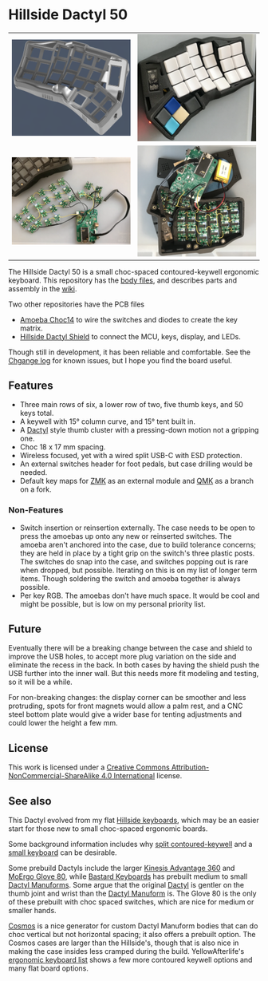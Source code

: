# Hillside Dactyl 50

|                 |                 |
|:-----------     |:----------------|
| ![Render left](./image/D50_render_left.png) | ![Photo right](./image/D50_right.png) |
| ![Build boards](./image/D50_build_boards.png) |![Build open](./image/D50_build_open.png) |


The Hillside Dactyl 50 is a small choc-spaced contoured-keywell ergonomic
    keyboard.
This repository has the [body files](./stl/),
    and describes parts and assembly in the 
    [wiki](https://github.com/mmccoyd/hillside_dactyl_50/wiki).

Two other repositories have the PCB files

-   [Amoeba Choc14](https://github.com/mmccoyd/hillside_amoeba_choc14)
    to wire the switches and diodes to create the key matrix.
-   [Hillside Dactyl Shield](https://github.com/mmccoyd/hillside_dactyl_shield)
    to connect the MCU, keys, display, and LEDs.

Though still in development, it has been reliable and comfortable.
See the [Chgange log](./ChangeLog.md) for known issues, but
    I hope you find the board useful.


## Features

-   Three main rows of six, a lower row of two, five thumb keys, and 50 keys
    total.
-   A keywell with 15° column curve, and 15° tent built in.
-   A [Dactyl](https://github.com/adereth/dactyl-keyboard) style thumb cluster
    with a pressing-down motion not a
    gripping one.
-   Choc 18 x 17 mm spacing.
-   Wireless focused, yet with a wired split USB-C with ESD protection.
-   An external switches header for foot pedals, but case drilling would be
    needed.
-   Default key maps for
    [ZMK](https://github.com/mmccoyd/zmk-hillsideD50) as an external module and
    [QMK](https://github.com/mmccoyd/qmk_firmware/tree/hillside_d50/keyboards/hillside/d50)
    as a branch on a fork.


### Non-Features

-   Switch insertion or reinsertion externally.
    The case needs to be open to press the amoebas up onto any new or
    reinserted switches.
    The amoeba aren't anchored into the case, due to build tolerance
    concerns;
    they are held in place by a tight grip on the switch's three plastic posts.
    The switches do snap into the case, and switches popping out is rare when
    dropped, but possible.
    Iterating on this is on my list of longer term items.
    Though soldering the switch and amoeba together is always possible.
-   Per key RGB.
    The amoebas don't have much space.
    It would be cool and might be possible, but is low on my personal
    priority list.


## Future

Eventually there will be a breaking change between the case and shield
    to improve the USB holes,
    to accept more plug variation on the side and eliminate the
    recess in the back.
In both cases by having the shield push the USB further into the inner wall.
But this needs more fit modeling and testing, so it will be a while.

For non-breaking changes:
the display corner can be smoother and less protruding,
spots for front magnets would allow a palm rest,
and a CNC steel bottom plate would give a wider base for tenting adjustments
    and could lower the height a few mm.


## License

This work is licensed under a
[Creative Commons Attribution-NonCommercial-ShareAlike 4.0 International](
https://creativecommons.org/licenses/by-nc-sa/4.0/) license.


## See also

This Dactyl evolved from my flat
    [Hillside keyboards](https://github.com/mmccoyd/hillside),
    which may be an easier start for those new to small choc-spaced ergonomic
    boards.

Some background information includes why
    [split contoured-keywell](https://www.ergocanada.com/detailed_specification_pages/kinesis_corporation_advantage360_pro_contoured_keyboard.html#benefits)
    and a [small keyboard](https://40s.wiki/en/why) can be desirable.

Some prebuild Dactyls include
    the larger [Kinesis Advantage 360](https://kinesis-ergo.com/shop/adv360pro/)
    and [MoErgo Glove 80](https://www.moergo.com/),
    while [Bastard Keyboards](https://bastardkb.com/) has prebuilt
    medium to small
    [Dactyl Manuforms](https://github.com/abstracthat/dactyl-manuform).
Some argue that the original
    [Dactyl](https://github.com/adereth/dactyl-keyboard)
    is gentler on the thumb joint and wrist than the
    [Dactyl Manuform](https://github.com/abstracthat/dactyl-manuform) is.
The Glove 80 is the only of these prebuilt with choc spaced switches, 
    which are nice for medium or smaller hands.

[Cosmos](https://ryanis.cool/cosmos/) is a nice generator for custom Dactyl
    Manuform bodies that can do choc vertical but not horizontal spacing;
    it also offers a prebuilt option.
The Cosmos cases are larger than the Hillside's, though that is also nice
    in making the case insides less cramped during the build.
YellowAfterlife's
    [ergonomic keyboard list](https://yal-tools.github.io/ergo-keyboards/)
    shows a few more contoured keywell options and many flat board options.

